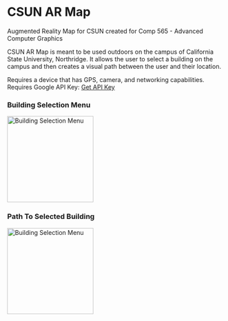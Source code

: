 # CSUN AR Map
Augmented Reality Map for CSUN created for Comp 565 - Advanced Computer Graphics

CSUN AR Map is meant to be used outdoors on the campus of California State University, Northridge. It allows the user to select a building on the campus and then creates a visual path between the user and their location.

Requires a device that has GPS, camera, and networking capabilities.
Requires Google API Key: [Get API Key](https://developers.google.com/maps/documentation/geocoding/get-api-key) 

### Building Selection Menu
<img src="https://github.com/MeowSalsa/CSUNARMap/assets/100064587/083b224a-a2d9-4d2f-9ac5-e98176d98635" width="200" alt="Building Selection Menu"> 


### Path To Selected Building
<img src="https://github.com/MeowSalsa/CSUNARMap/assets/100064587/31a123fb-ec26-4023-b594-cc9430dcfbd6" width="200" alt="Building Selection Menu"> 





